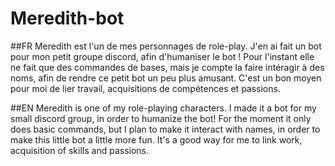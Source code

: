 ﻿# Meredith-bot

##FR
Meredith est l'un de mes personnages de role-play. J'en ai fait un bot pour mon petit groupe discord, afin d'humaniser le bot ! 
Pour l'instant elle ne fait que des commandes de bases, mais je compte la faire intéragir à des noms, afin de rendre ce petit bot un peu plus amusant. 
C'est un bon moyen pour moi de lier travail, acquisitions de compétences et passions.


##EN
Meredith is one of my role-playing characters. I made it a bot for my small discord group, in order to humanize the bot!
For the moment it only does basic commands, but I plan to make it interact with names, in order to make this little bot a little more fun.
It's a good way for me to link work, acquisition of skills and passions.
